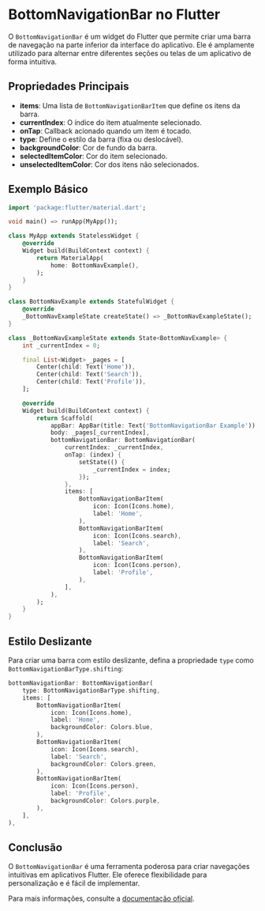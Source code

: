 # BottomNavigationBar no Flutter

O `BottomNavigationBar` é um widget do Flutter que permite criar uma barra de navegação na parte inferior da interface do aplicativo. Ele é amplamente utilizado para alternar entre diferentes seções ou telas de um aplicativo de forma intuitiva.

## Propriedades Principais

- **items**: Uma lista de `BottomNavigationBarItem` que define os itens da barra.
- **currentIndex**: O índice do item atualmente selecionado.
- **onTap**: Callback acionado quando um item é tocado.
- **type**: Define o estilo da barra (fixa ou deslocável).
- **backgroundColor**: Cor de fundo da barra.
- **selectedItemColor**: Cor do item selecionado.
- **unselectedItemColor**: Cor dos itens não selecionados.

## Exemplo Básico

```dart
import 'package:flutter/material.dart';

void main() => runApp(MyApp());

class MyApp extends StatelessWidget {
    @override
    Widget build(BuildContext context) {
        return MaterialApp(
            home: BottomNavExample(),
        );
    }
}

class BottomNavExample extends StatefulWidget {
    @override
    _BottomNavExampleState createState() => _BottomNavExampleState();
}

class _BottomNavExampleState extends State<BottomNavExample> {
    int _currentIndex = 0;

    final List<Widget> _pages = [
        Center(child: Text('Home')),
        Center(child: Text('Search')),
        Center(child: Text('Profile')),
    ];

    @override
    Widget build(BuildContext context) {
        return Scaffold(
            appBar: AppBar(title: Text('BottomNavigationBar Example')),
            body: _pages[_currentIndex],
            bottomNavigationBar: BottomNavigationBar(
                currentIndex: _currentIndex,
                onTap: (index) {
                    setState(() {
                        _currentIndex = index;
                    });
                },
                items: [
                    BottomNavigationBarItem(
                        icon: Icon(Icons.home),
                        label: 'Home',
                    ),
                    BottomNavigationBarItem(
                        icon: Icon(Icons.search),
                        label: 'Search',
                    ),
                    BottomNavigationBarItem(
                        icon: Icon(Icons.person),
                        label: 'Profile',
                    ),
                ],
            ),
        );
    }
}
```

## Estilo Deslizante

Para criar uma barra com estilo deslizante, defina a propriedade `type` como `BottomNavigationBarType.shifting`:

```dart
bottomNavigationBar: BottomNavigationBar(
    type: BottomNavigationBarType.shifting,
    items: [
        BottomNavigationBarItem(
            icon: Icon(Icons.home),
            label: 'Home',
            backgroundColor: Colors.blue,
        ),
        BottomNavigationBarItem(
            icon: Icon(Icons.search),
            label: 'Search',
            backgroundColor: Colors.green,
        ),
        BottomNavigationBarItem(
            icon: Icon(Icons.person),
            label: 'Profile',
            backgroundColor: Colors.purple,
        ),
    ],
),
```

## Conclusão

O `BottomNavigationBar` é uma ferramenta poderosa para criar navegações intuitivas em aplicativos Flutter. Ele oferece flexibilidade para personalização e é fácil de implementar.

Para mais informações, consulte a [documentação oficial](https://api.flutter.dev/flutter/material/BottomNavigationBar-class.html).